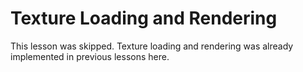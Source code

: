 # Texture Loading and Rendering

This lesson was skipped.  Texture loading and rendering was already implemented
in previous lessons here.
